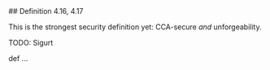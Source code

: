 ---
---
<section markdown="1">
## Definition 4.16, 4.17

This is the strongest security definition yet: CCA-secure *and* unforgeability.

TODO: Sigurt
</section>
<section markdown="1">
def ...
</section>
